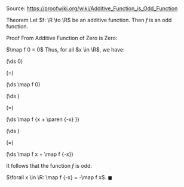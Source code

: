 # 

Source: https://proofwiki.org/wiki/Additive_Function_is_Odd_Function

Theorem
Let $f: \R \to \R$ be an additive function.
Then $f$ is an odd function.


Proof
From Additive Function of Zero is Zero:

$\map f 0 = 0$
Thus, for all $x \in \R$, we have:














\(\ds 0\)

\(=\)







\(\ds \map f 0\)




















\(\ds \)

\(=\)







\(\ds \map f {x + \paren {-x} }\)




















\(\ds \)

\(=\)







\(\ds \map f x + \map f {-x}\)









It follows that the function $f$ is odd:

$\forall x \in \R: \map f {-x} = -\map f x$.
$\blacksquare$





